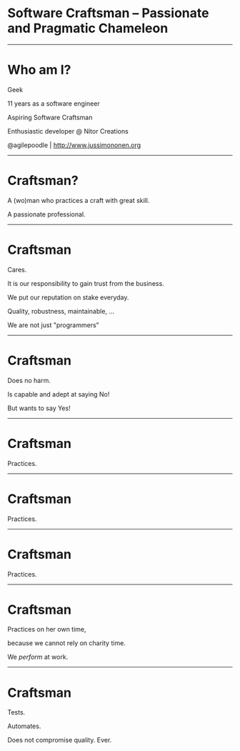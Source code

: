 # Software Craftsman – Passionate and Pragmatic Chameleon

---

# Who am I?

Geek

11 years as a software engineer

Aspiring Software Craftsman

Enthusiastic developer @ Nitor Creations

@agilepoodle | http://www.jussimononen.org  

---

# Craftsman?

A (wo)man who practices a craft with great skill.

A passionate professional.

---

# Craftsman

Cares.

It is our responsibility to gain trust from the business.

We put our reputation on stake everyday.

<div class="small">Quality, robustness, maintainable, ...</div>

We are not just "programmers"

---

# Craftsman

Does no harm.

Is capable and adept at saying No!

But wants to say Yes!

---

# Craftsman

Practices.

---

# Craftsman

Practices.

---

# Craftsman

Practices.

---

# Craftsman

Practices on her own time, 

because we cannot rely on charity time.

We *perform* at work.

---

# Craftsman

Tests.

Automates.

Does not compromise quality. Ever.


